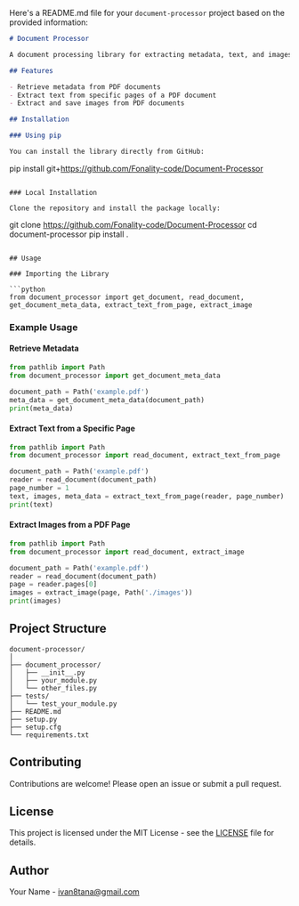 Here's a README.md file for your `document-processor` project based on the provided information:

```markdown
# Document Processor

A document processing library for extracting metadata, text, and images from PDF documents.

## Features

- Retrieve metadata from PDF documents
- Extract text from specific pages of a PDF document
- Extract and save images from PDF documents

## Installation

### Using pip

You can install the library directly from GitHub:

```
pip install git+https://github.com/Fonality-code/Document-Processor
```

### Local Installation

Clone the repository and install the package locally:

```
git clone https://github.com/Fonality-code/Document-Processor
cd document-processor
pip install .
```

## Usage

### Importing the Library

```python
from document_processor import get_document, read_document, get_document_meta_data, extract_text_from_page, extract_image
```

### Example Usage

#### Retrieve Metadata

```python
from pathlib import Path
from document_processor import get_document_meta_data

document_path = Path('example.pdf')
meta_data = get_document_meta_data(document_path)
print(meta_data)
```

#### Extract Text from a Specific Page

```python
from pathlib import Path
from document_processor import read_document, extract_text_from_page

document_path = Path('example.pdf')
reader = read_document(document_path)
page_number = 1
text, images, meta_data = extract_text_from_page(reader, page_number)
print(text)
```

#### Extract Images from a PDF Page

```python
from pathlib import Path
from document_processor import read_document, extract_image

document_path = Path('example.pdf')
reader = read_document(document_path)
page = reader.pages[0]
images = extract_image(page, Path('./images'))
print(images)
```

## Project Structure

```
document-processor/
│
├── document_processor/
│   ├── __init__.py
│   ├── your_module.py
│   └── other_files.py
├── tests/
│   └── test_your_module.py
├── README.md
├── setup.py
├── setup.cfg
└── requirements.txt
```

## Contributing

Contributions are welcome! Please open an issue or submit a pull request.

## License

This project is licensed under the MIT License - see the [LICENSE](LICENSE) file for details.

## Author

Your Name - [ivan8tana@gmail.com](mailto:ivan8tana@gmail.com)
```

